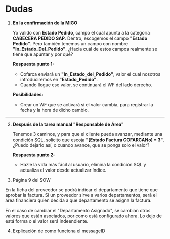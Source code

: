 # Dudas

1. **En la confirmación de la MIGO**

   Yo valido con **Estado Pedido**, campo el cual apunta a la categoría **CABECERA PEDIDO SAP**. Dentro, escogemos el campo **"Estado Pedido"**. Pero también tenemos un campo con nombre **"In_Estado_Del_Pedido"**. ¿Hacia cuál de estos campos realmente se tiene que apuntar y por qué?

   **Respuesta punto 1:**

   - Cofarca enviará un **"In_Estado_del_Pedido"**, valor el cual nosotros introduciremos en **"Estado_Pedido"**.
   - Cuando llegue ese valor, se continuará el WF del lado derecho.

   **Posibilidades:**

   - Crear un WF que se activará si el valor cambia, para registrar la fecha y la hora de dicho cambio.

---

2. **Después de la tarea manual "Responsable de Área"**

   Tenemos 3 caminos, y para que el cliente pueda avanzar, mediante una condición SQL, solicito que escoja **"[Estado Factura COFARCANo] = 3"**. ¿Puedo dejarlo así, o cuando avance, que se ponga solo el valor?

   **Respuesta punto 2:**

   - Hazle la vida más fácil al usuario, elimina la condición SQL y actualiza el valor desde actualizar índice.



3. Página 9 del SOW

En la ficha del proveedor se podrá indicar el departamento que tiene que aprobar la factura. Si un 
proveedor sirve a varios departamentos, será el área financiera quien decida a que departamento 
se asigna la factura.


  En el caso de cambiar el "Departamento Asignado", se cambian otros valores que están asociados, por como está configurado ahora. Lo dejo de está forma o el valor será indeendiente. 

4. Explicación de como funciona el messageID 
